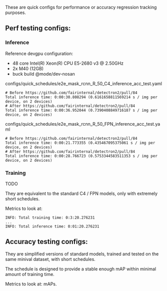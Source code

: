 These are quick configs for performance or accuracy regression tracking purposes.

## Perf testing configs:

### Inference

Reference devgpu configuration:

 - 48 core Intel(R) Xeon(R) CPU E5-2680 v3 @ 2.50GHz
 - 2x M40 (12GB)
 - buck build @mode/dev-nosan

configs/quick_schedules/e2e_mask_rcnn_R_50_C4_inference_acc_test.yaml
```
# Before https://github.com/fairinternal/detectron2/pull/84
Total inference time: 0:00:30.808294 (0.6161658811569214 s / img per device, on 2 devices)
# After https://github.com/fairinternal/detectron2/pull/84
Total inference time: 0:00:36.952044 (0.7390408849716187 s / img per device, on 2 devices)
```

configs/quick_schedules/e2e_mask_rcnn_R_50_FPN_inference_acc_test.yaml
```
# Before https://github.com/fairinternal/detectron2/pull/84
Total inference time: 0:00:21.773355 (0.435467095375061 s / img per device, on 2 devices)
# After https://github.com/fairinternal/detectron2/pull/84
Total inference time: 0:00:28.766723 (0.5753344583511353 s / img per device, on 2 devices)
```

### Training

TODO

They are equivalent to the standard C4 / FPN models, only with extremely short schedules.

Metrics to look at:

```
INFO: Total training time: 0:3:20.276231
...
INFO: Total inference time: 0:01:20.276231
```


## Accuracy testing configs:

They are simplified versions of standard models, trained and tested on the same
minival dataset, with short schedules.

The schedule is designed to provide a stable enough mAP within minimal amount of training time.

Metrics to look at: mAPs.
